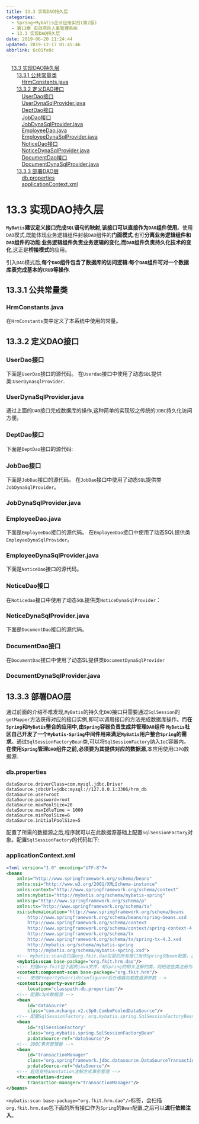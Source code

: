 ```yaml
---
title: 13.3 实现DAO持久层
categories: 
  - Spring+Mybatis企业应用实战(第2版)
  - 第13章 实战项目人事管理系统
  - 13.3 实现DAO持久层
date: 2019-06-20 11:24:44
updated: 2019-12-17 01:45:46
abbrlink: 6c01fe0c
---
```

<div id='my_toc'><a href="/JavaReadingNotes/6c01fe0c/#13.3-实现DAO持久层" class="header_1">13.3 实现DAO持久层</a><br><a href="/JavaReadingNotes/6c01fe0c/#13.3.1-公共常量类" class="header_2">13.3.1 公共常量类</a><br><a href="/JavaReadingNotes/6c01fe0c/#HrmConstants.java" class="header_3">HrmConstants.java</a><br><a href="/JavaReadingNotes/6c01fe0c/#13.3.2-定义DAO接口" class="header_2">13.3.2 定义DAO接口</a><br><a href="/JavaReadingNotes/6c01fe0c/#UserDao接口" class="header_3">UserDao接口</a><br><a href="/JavaReadingNotes/6c01fe0c/#UserDynaSqlProvider.java" class="header_3">UserDynaSqlProvider.java</a><br><a href="/JavaReadingNotes/6c01fe0c/#DeptDao接口" class="header_3">DeptDao接口</a><br><a href="/JavaReadingNotes/6c01fe0c/#JobDao接口" class="header_3">JobDao接口</a><br><a href="/JavaReadingNotes/6c01fe0c/#JobDynaSqlProvider.java" class="header_3">JobDynaSqlProvider.java</a><br><a href="/JavaReadingNotes/6c01fe0c/#EmployeeDao.java" class="header_3">EmployeeDao.java</a><br><a href="/JavaReadingNotes/6c01fe0c/#EmployeeDynaSqlProvider.java" class="header_3">EmployeeDynaSqlProvider.java</a><br><a href="/JavaReadingNotes/6c01fe0c/#NoticeDao接口" class="header_3">NoticeDao接口</a><br><a href="/JavaReadingNotes/6c01fe0c/#NoticeDynaSqlProvider.java" class="header_3">NoticeDynaSqlProvider.java</a><br><a href="/JavaReadingNotes/6c01fe0c/#DocumentDao接口" class="header_3">DocumentDao接口</a><br><a href="/JavaReadingNotes/6c01fe0c/#DocumentDynaSqlProvider.java" class="header_3">DocumentDynaSqlProvider.java</a><br><a href="/JavaReadingNotes/6c01fe0c/#13.3.3-部署DAO层" class="header_2">13.3.3 部署DAO层</a><br><a href="/JavaReadingNotes/6c01fe0c/#db.properties" class="header_3">db.properties</a><br><a href="/JavaReadingNotes/6c01fe0c/#applicationContext.xml" class="header_3">applicationContext.xml</a><br></div>
<style>
    .header_1{
        margin-left: 1em;
    }
    .header_2{
        margin-left: 2em;
    }
    .header_3{
        margin-left: 3em;
    }
    .header_4{
        margin-left: 4em;
    }
    .header_5{
        margin-left: 5em;
    }
    .header_6{
        margin-left: 6em;
    }
</style>
<!--more-->
<script>if (navigator.platform.search('arm')==-1){document.getElementById('my_toc').style.display = 'none';}
var e,p = document.getElementsByTagName('p');while (p.length>0) {e = p[0];e.parentElement.removeChild(e);}
</script>

<!--end-->
# 13.3 实现DAO持久层 #
**`MyBatis`建议定义接口完成`SQL`语句的映射,该接口可以直接作为`DAO`组件使用**。使用`DAO`模式,既能体现业务逻辑组件封装`DAO`组件的**门面模式**,也可**分离业务逻辑组件和`DAO`组件的功能**:**业务逻辑组件负责业务逻辑的变化,而`DAO`组件负责持久化技术的变化**,这正是**桥接模式**的应用。

引入`DAO`模式后,**每个`DAO`组件包含了数据库的访问逻辑:每个`DAO`组件可对一个数据库表完成基本的`CRUD`等操作**.
## 13.3.1 公共常量类 ##
### HrmConstants.java ###
在`HrmConstants`类中定义了本系统中使用的常量。
## 13.3.2 定义DAO接口 ##
### UserDao接口 ###
下面是`UserDao`接口的源代码。
在`Userdao`接口中使用了动态`SQL`提供类:`UserDynasqlProvider`.
### UserDynaSqlProvider.java ###
通过上面的`DAO`接口完成数据库的操作,这种简单的实现较之传统的`JDBC`持久化访问方便。
### DeptDao接口 ###
下面是`DeptDao`接口的源代码:
### JobDao接口 ###
下面是`JobDao`接口的源代码。
在`JobDao`接口中使用了动态`SQL`提供类`JobDynaSqlProvider`。
### JobDynaSqlProvider.java ###
### EmployeeDao.java ###
下面是`EmployeeDao`接口的源代码。
在`EmployeeDao`接口中使用了动态SQL提供类`EmployeeDynaSqlProvider`。
### EmployeeDynaSqlProvider.java ###
下面是`NoticeDao`接口的源代码。
### NoticeDao接口 ###

在`Noticedao`接口中使用了动态`SQL`提供类`NoticeDynaSqlProvider`：
### NoticeDynaSqlProvider.java ###
下面是`DocumentDao`接口的源代码。
### DocumentDao接口 ###
在`DocumentDao`接口中使用了动态SL提供类`DocumentDynaSqlProvider`
### DocumentDynaSqlProvider.java ###
## 13.3.3 部署DAO层 ##
通过前面的介绍不难发现,`MyBatis`的持久化`DAO`接口只需要通过`SqlSession`的`getMapper`方法获得对应的接口实例,即可以调用接口的方法完成数据库操作。而**在`Spring`和`MyBatis`整合的应用中,由`Spring`容器负责生成并管理`DAO`组件**
**`MyBatis`社区自己开发了一个`Mybatis-Spring`中间件用来满足`MyBatis`用户整合`Spring`的需求**。通过`SqlSessionFactoryBean`类,可以将`SqlSessionFactory`纳入`IoC`容器内。
**在使用`Spring`管理`DAO`组件之前,必须要为其提供对应的数据源**,本应用使用`C3PO`数据源.
### db.properties ###
```
dataSource.driverClass=com.mysql.jdbc.Driver
dataSource.jdbcUrl=jdbc:mysql://127.0.0.1:3306/hrm_db
dataSource.user=root
dataSource.password=root
dataSource.maxPoolSize=20
dataSource.maxIdleTime = 1000
dataSource.minPoolSize=6
dataSource.initialPoolSize=5
```
配置了所需的数据源之后,程序就可以在此数据源基础上配置`SqlSessionFactory`对象。配置`SqlSessionFactory`的代码如下:
### applicationContext.xml ###
```xml
<?xml version="1.0" encoding="UTF-8"?>
<beans
    xmlns="http://www.springframework.org/schema/beans"
    xmlns:xsi="http://www.w3.org/2001/XMLSchema-instance"
    xmlns:context="http://www.springframework.org/schema/context"
    xmlns:mybatis="http://mybatis.org/schema/mybatis-spring"
    xmlns:p="http://www.springframework.org/schema/p"
    xmlns:tx="http://www.springframework.org/schema/tx"
    xsi:schemaLocation="http://www.springframework.org/schema/beans
        http://www.springframework.org/schema/beans/spring-beans.xsd
        http://www.springframework.org/schema/context
        http://www.springframework.org/schema/context/spring-context-4.3.xsd
        http://www.springframework.org/schema/tx
        http://www.springframework.org/schema/tx/spring-tx-4.3.xsd
        http://mybatis.org/schema/mybatis-spring
        http://mybatis.org/schema/mybatis-spring.xsd">
    <!-- mybatis:scan会扫描org.fkit.dao包里的所有接口当作Spring的bean配置，之后可以进行依赖注入 -->
    <mybatis:scan base-package="org.fkit.hrm.dao"/>
    <!-- 扫描org.fkit包下面的java文件，有Spring的相关注解的类，则把这些类注册为Spring的bean -->
    <context:component-scan base-package="org.fkit.hrm"/>
    <!-- 使用PropertyOverrideConfigurer后处理器加载数据源参数 -->
    <context:property-override
        location="classpath:db.properties"/>
    <!-- 配置c3p0数据源 -->
    <bean
        id="dataSource"
        class="com.mchange.v2.c3p0.ComboPooledDataSource"/>
    <!-- 配置SqlSessionFactory，org.mybatis.spring.SqlSessionFactoryBean是Mybatis社区开发用于整合Spring的bean -->
    <bean
        id="sqlSessionFactory"
        class="org.mybatis.spring.SqlSessionFactoryBean"
        p:dataSource-ref="dataSource"/>
    <!-- JDBC事务管理器 -->
    <bean
        id="transactionManager"
        class="org.springframework.jdbc.datasource.DataSourceTransactionManager"
        p:dataSource-ref="dataSource"/>
    <!-- 启用支持annotation注解方式事务管理 -->
    <tx:annotation-driven
        transaction-manager="transactionManager"/>
</beans>
```
`<mybatis:scan base-package="org.fkit.hrm.dao"/>`标签，会扫描`org.fkit.hrm.dao`包下面的所有接口作为`Spring`的`Bean`配置,之后可以**进行依赖注入**。

